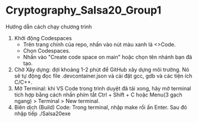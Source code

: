 # Cryptography_Salsa20_Group1
Hướng dẫn cách chạy chương trình
1. Khởi động Codespaces
   - Trên trang chính của repo, nhấn vào nút màu xanh lá <>Code.
   - Chọn Codespaces.
   - Nhấn vào "Create code space on main" hoặc chọn tên nhánh bạn đã tạo.
2. Chờ Xây dựng: đợi khoảng 1-2 phút để GitHub xây dựng môi trường.
   Nó sẽ tự động đọc file .devcontainer.json và cài đặt gcc, gdb và các tiện ích C/C++.
3. Mở Terminal:
   khi VS Code trong trình duyệt đã tải xong, hãy mở terminal tích hợp bằng cách nhấn phím tắt Ctrl + Shift + C hoặc Menu(3 gạch ngang) > Terminal > New terminal.
4. Biên dịch (Build) Code:
   Trong terminal, nhập make rồi ấn Enter.
   Sau đó nhập tiếp ./Salsa20exe
